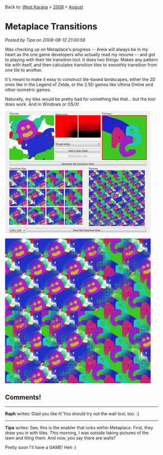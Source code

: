 Back to: [West Karana](/posts/westkarana.md) > [2008](/posts/2008/westkarana.md) > [August](./westkarana.md)
# Metaplace Transitions

*Posted by Tipa on 2008-08-12 21:00:59*

Was checking up on Metaplace's progress -- Areia will always be in my heart as the one game developers who actually read my resume -- and got to playing with their tile transition tool. It does two things: Makes any pattern tile with itself, and then calculates transition tiles to smoothly transition from one tile to another.

It's meant to make it easy to construct tile-based landscapes, either the 2D ones like in the Legend of Zelda, or the 2.5D games like Ultima Online and other isometric games.

Naturally, my tiles would be pretty bad for something like that... but the tool does work. And in Windows or OS/X!

![](../../../uploads/2008/08/trans0.jpg "trans0")

![](../../../uploads/2008/08/transitions.jpg "transitions")


## Comments!

---

**Raph** writes: Glad you like it! You should try out the wall tool, too. :)

---

**Tipa** writes: See, this is the enabler that lurks within Metaplace. First, they draw you in with tiles. This morning, I was outside taking pictures of the lawn and tiling them. And now, you say there are walls?

Pretty soon I'll have a GAME! Heh :)

